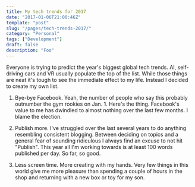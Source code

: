 ```yaml
---
title: My tech trends for 2017
date: "2017-01-06T21:00:46Z"
template: "post"
slug: "/pages/tech-trends-2017/"
category: "Personal"
tags: ["Development"]
draft: false
description: "Foo"
---
```

Everyone is trying to predict the year's biggest global tech trends. AI, self-driving cars and VR usually populate the top of the list. While those things are neat it's tough to see the immediate effect to my life. Instead I decided to create my own list.

  1. Bye-bye Facebook. Yeah, the number of people who say this probably outnumber the gym rookies on Jan. 1. Here's the thing. Facebook's value to me has dwindled to almost nothing over the last few months. I blame the election.

  2. Publish more. I've struggled over the last several years to do anything resembling consistent blogging. Between deciding on topics and a general fear of sounding ridiculous I always find an excuse to not hit "Publish". This year all I'm working towards is at least 100 words published per day. So far, so good.

  3. Less screen time. More creating with my hands. Very few things in this world give me more pleasure than spending a couple of hours in the shop and returning with a new box or toy for my son.